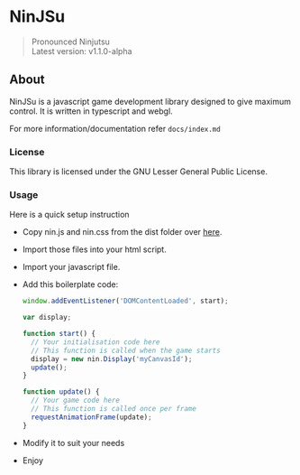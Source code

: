 # NinJSu

> Pronounced Ninjutsu\
> Latest version: v1.1.0-alpha

## About

NinJSu is a javascript game development library designed to give maximum control.
It is written in typescript and webgl.

For more information/documentation refer `docs/index.md`

### License

This library is licensed under the GNU Lesser General Public License.

### Usage

Here is a quick setup instruction

- Copy nin.js and nin.css from the dist folder over [here](https://github.com/dragsbruh/ninjsu/).
- Import those files into your html script.
- Import your javascript file.
- Add this boilerplate code:

  ```javascript
  window.addEventListener('DOMContentLoaded', start);
  
  var display;

  function start() {
    // Your initialisation code here
    // This function is called when the game starts
    display = new nin.Display('myCanvasId');
    update();
  }

  function update() {
    // Your game code here
    // This function is called once per frame
    requestAnimationFrame(update);
  }
  ```

- Modify it to suit your needs
- Enjoy
